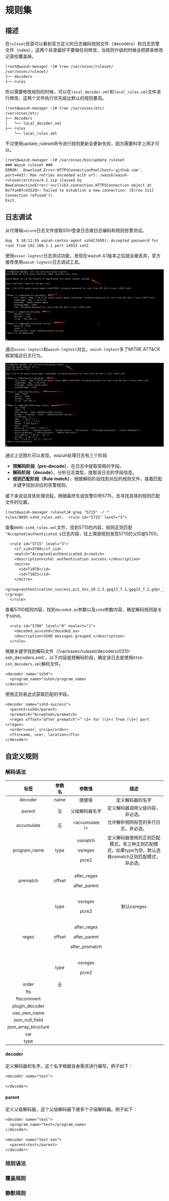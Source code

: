 # 规则集

## 描述

在`ruleset`目录可以看到官方定义的日志编码规则文件（decoders）和日志告警文件（rules），这两个目录最好不要做任何修改，当规则升级的时候会把原来修改记录给覆盖掉。

```text
[root@wazuh-manager ~]# tree /var/ossec/ruleset/
/var/ossec/ruleset/
├── decoders
├── rules
```

所以需要修改规则的时候，可以在`local_decoder.xml`和`local_rules.xml`文件进行修改，这两个文件执行优先级比默认的规则要高。

```text
[root@wazuh-manager ~]# tree /var/ossec/etc/
/var/ossec/etc/
├── decoders
│   └── local_decoder.xml
├── rules
    └── local_rules.xml
```

不过使用update\_ruleset命令进行规则更新会更新失败，因为需要科学上网才可以。

```text
[root@wazuh-manager ~]# /var/ossec/bin/update_ruleset
### Wazuh ruleset ###
ERROR: 	Download Error:HTTPSConnectionPool(host='github.com', port=443): Max retries exceeded with url: /wazuh/wazuh-ruleset/archive/4.1.zip (Caused by NewConnectionError('<urllib3.connection.HTTPSConnection object at 0x7fa48fc43520>: Failed to establish a new connection: [Errno 111] Connection refused')).
Exit.
```



## 日志调试

从代理端`secure`日志文件提取SSH登录日志做日志编码和规则告警测试。

```text
Aug  5 10:11:55 wazuh-centos-agent sshd[7650]: Accepted password for root from 192.168.1.1 port 14933 ssh2
```

使用`ossec-logtest`日志测试功能，发现在wazuh 4.1版本之后就会被丢弃，官方推荐使用`wazuh-logtest`日志调试工具。

![](../.gitbook/assets/image%20%28206%29.png)

通过`ossec-logtest`和`wazuh-logtest`对比，`wazuh-logtest`多了MITRE ATT&CK框架描述日志行为。

![](../.gitbook/assets/image%20%28208%29.png)

通过上述图片可以发现，wazuh处理日志有三个阶段

* **预解码阶段（pre-decode）**，在日志中提取常用的字段。
* **解码阶段（decode）**，分析日志类型，提取该日志的字段信息。
* **规则匹配阶段（Rule match）**，根据解码阶段找到对应的规则文件，接着匹配关键字找到对应的告警规则。

接下来说说具体处理流程，根据最终生成告警ID号5715，去寻找具体的规则匹配文件的位置。

```text
[root@wazuh-manager ruleset]# grep "5715" -r *
rules/0095-sshd_rules.xml:  <rule id="5715" level="3">
```

查看`0095-sshd_rules.xml`文件，找到5715的内容，规则正则匹配`^Accepted|authenticated.$`日志内容，往上溯源规则发现5715的父ID是5700。

```text
  <rule id="5715" level="3">
    <if_sid>5700</if_sid>
    <match>^Accepted|authenticated.$</match>
    <description>sshd: authentication success.</description>
    <mitre>
      <id>T1078</id>
      <id>T1021</id>
    </mitre>
    <group>authentication_success,pci_dss_10.2.5,gpg13_7.1,gpg13_7.2,gdpr_IV_32.2,hipaa_164.312.b,nist_800_53_AU.14,nist_800_53_AC.7,tsc_CC6.8,tsc_CC7.2,tsc_CC7.3,</group>
  </rule>
```

查看5700规则内容，找到`decoded_as`参数以及`sshd`参数内容，确定解码规则是关于sshd。

```text
  <rule id="5700" level="0" noalert="1">
    <decoded_as>sshd</decoded_as>
    <description>SSHD messages grouped.</description>
  </rule>
```

根据关键字找到解码文件（/var/ossec/ruleset/decoders/0310-ssh\_decoders.xml），以下内容是预解码阶段，确定该日志是使用`0310-ssh_decoders.xml`解码文件。

```text
<decoder name="sshd">
  <program_name>^sshd</program_name>
</decoder>
```

使用正则表达式获取匹配的字段。

```text
<decoder name="sshd-success">
  <parent>sshd</parent>
  <prematch>^Accepted</prematch>
  <regex offset="after_prematch">^ \S+ for (\S+) from (\S+) port </regex>
  <order>user, srcip</order>
  <fts>name, user, location</fts>
</decoder>
```

## 自定义规则

### 解码语法





<table>
  <thead>
    <tr>
      <th style="text-align:center">&#x6807;&#x7B7E;</th>
      <th style="text-align:center">&#x53C2;&#x6570;&#x540D;</th>
      <th style="text-align:center">&#x53C2;&#x6570;&#x503C;</th>
      <th style="text-align:center">&#x63CF;&#x8FF0;</th>
    </tr>
  </thead>
  <tbody>
    <tr>
      <td style="text-align:center">decoder</td>
      <td style="text-align:center">name</td>
      <td style="text-align:center">&#x968F;&#x4FBF;&#x586B;</td>
      <td style="text-align:center">&#x5B9A;&#x4E49;&#x89E3;&#x7801;&#x5668;&#x7684;&#x540D;&#x5B57;</td>
    </tr>
    <tr>
      <td style="text-align:center">parent</td>
      <td style="text-align:center">&#x65E0;</td>
      <td style="text-align:center">&#x7236;&#x7EA7;&#x89E3;&#x7801;&#x5668;&#x540D;&#x5B57;</td>
      <td style="text-align:center">&#x5B9A;&#x4E49;&#x89E3;&#x7801;&#x5668;&#x8C03;&#x7528;&#x7236;&#x7EA7;&#x5185;&#x5BB9;&#xFF0C;&#x975E;&#x5FC5;&#x9009;&#x3002;</td>
    </tr>
    <tr>
      <td style="text-align:center">accumulate</td>
      <td style="text-align:center">&#x65E0;</td>
      <td style="text-align:center">&lt;accumulate /&gt;</td>
      <td style="text-align:center">&#x5141;&#x8BB8;&#x89E3;&#x6790;&#x76F8;&#x540C;&#x6807;&#x7B7E;&#x7684;&#x591A;&#x884C;&#x65E5;&#x5FD7;&#xFF0C;&#x975E;&#x5FC5;&#x9009;&#x3002;</td>
    </tr>
    <tr>
      <td style="text-align:center">program_name</td>
      <td style="text-align:center">type</td>
      <td style="text-align:center">
        <p>osmatch</p>
        <p>osregex</p>
        <p>pcre2</p>
      </td>
      <td style="text-align:center">&#x5B9A;&#x4E49;&#x89E3;&#x7801;&#x5668;&#x4F7F;&#x7528;&#x7684;&#x6B63;&#x5219;&#x5339;&#x914D;&#x6A21;&#x5F0F;&#xFF0C;&#x6709;&#x4E09;&#x79CD;&#x6B63;&#x5219;&#x5339;&#x914D;&#x6A21;&#x5F0F;&#xFF0C;&#x5982;&#x679C;type&#x4E3A;&#x7A7A;&#xFF0C;&#x9ED8;&#x8BA4;&#x9009;&#x62E9;osmatch&#x6B63;&#x5219;&#x5339;&#x914D;&#x6A21;&#x5F0F;&#xFF0C;&#x975E;&#x5FC5;&#x9009;&#x3002;</td>
    </tr>
    <tr>
      <td style="text-align:center">prematch</td>
      <td style="text-align:center">offset</td>
      <td style="text-align:center">
        <p>after_regex</p>
        <p>after_parent</p>
      </td>
      <td style="text-align:center"></td>
    </tr>
    <tr>
      <td style="text-align:center"></td>
      <td style="text-align:center">type</td>
      <td style="text-align:center">
        <p>osregex</p>
        <p>pcre2</p>
      </td>
      <td style="text-align:center">&#x9ED8;&#x8BA4;osregex</td>
    </tr>
    <tr>
      <td style="text-align:center">regex</td>
      <td style="text-align:center">offset</td>
      <td style="text-align:center">
        <p>after_regex</p>
        <p>after_parent</p>
        <p>after_prematch</p>
      </td>
      <td style="text-align:center"></td>
    </tr>
    <tr>
      <td style="text-align:center"></td>
      <td style="text-align:center">type</td>
      <td style="text-align:center">
        <p>osregex</p>
        <p>pcre2</p>
      </td>
      <td style="text-align:center"></td>
    </tr>
    <tr>
      <td style="text-align:center">order</td>
      <td style="text-align:center">&#x65E0;</td>
      <td style="text-align:center"></td>
      <td style="text-align:center"></td>
    </tr>
    <tr>
      <td style="text-align:center">fts</td>
      <td style="text-align:center"></td>
      <td style="text-align:center"></td>
      <td style="text-align:center"></td>
    </tr>
    <tr>
      <td style="text-align:center">ftscomment</td>
      <td style="text-align:center"></td>
      <td style="text-align:center"></td>
      <td style="text-align:center"></td>
    </tr>
    <tr>
      <td style="text-align:center">plugin_decoder</td>
      <td style="text-align:center"></td>
      <td style="text-align:center"></td>
      <td style="text-align:center"></td>
    </tr>
    <tr>
      <td style="text-align:center">use_own_name</td>
      <td style="text-align:center"></td>
      <td style="text-align:center"></td>
      <td style="text-align:center"></td>
    </tr>
    <tr>
      <td style="text-align:center">json_null_field</td>
      <td style="text-align:center"></td>
      <td style="text-align:center"></td>
      <td style="text-align:center"></td>
    </tr>
    <tr>
      <td style="text-align:center">json_array_structure</td>
      <td style="text-align:center"></td>
      <td style="text-align:center"></td>
      <td style="text-align:center"></td>
    </tr>
    <tr>
      <td style="text-align:center">var</td>
      <td style="text-align:center"></td>
      <td style="text-align:center"></td>
      <td style="text-align:center"></td>
    </tr>
    <tr>
      <td style="text-align:center">type</td>
      <td style="text-align:center"></td>
      <td style="text-align:center"></td>
      <td style="text-align:center"></td>
    </tr>
  </tbody>
</table>

#### decoder

定义解码器的名字，这个名字根据自身需求进行编写。例子如下：

```text
<decoder name="test">
  ...
</decoder>
```

#### parent

定义父级解码器，这个父级解码器下接多个子级解码器。例子如下：

```text
<decoder name="test">
  <program_name>^test</program_name>
</decoder>

<decoder name="test-son">
  <parent>test</parent>
</decoder>
```









### 规则语法





### 覆盖规则



### 静默规则





